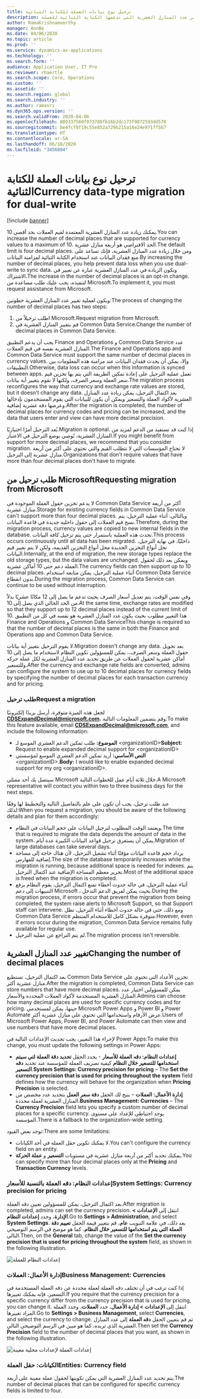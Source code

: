 ```yaml
---
title: ترحيل نوع بيانات العملة للكتابة الثنائية
description: يوضح هذا الموضوع كيفية تغيير عدد المنازل العشرية التي تدعمها الكتابة الثنائية للعملة.
author: RamaKrishnamoorthy
manager: AnnBe
ms.date: 04/06/2020
ms.topic: article
ms.prod: ''
ms.service: dynamics-ax-applications
ms.technology: ''
ms.search.form: ''
audience: Application User, IT Pro
ms.reviewer: rhaertle
ms.search.scope: Core, Operations
ms.custom: ''
ms.assetid: ''
ms.search.region: global
ms.search.industry: ''
ms.author: ramasri
ms.dyn365.ops.version: ''
ms.search.validFrom: 2020-04-06
ms.openlocfilehash: 889337560f073708fb16b2dc173f9872593dd570
ms.sourcegitcommit: be4fcf8f19c55e852a729b215a16e24e971ff5b7
ms.translationtype: HT
ms.contentlocale: ar-SA
ms.lasthandoff: 06/16/2020
ms.locfileid: "3456804"
---
```

# <a name="currency-data-type-migration-for-dual-write"></a><span data-ttu-id="214cf-103">ترحيل نوع بيانات العملة للكتابة الثنائية</span><span class="sxs-lookup"><span data-stu-id="214cf-103">Currency data-type migration for dual-write</span></span>

[!include [banner](../../includes/banner.md)]

<span data-ttu-id="214cf-104">يمكنك زيادة عدد المنازل العشرية المعتمدة لقيم العملات بحد أقصى 10.</span><span class="sxs-lookup"><span data-stu-id="214cf-104">You can increase the number of decimal places that are supported for currency values to a maximum of 10.</span></span> <span data-ttu-id="214cf-105">الحد الافتراضي هو أربعة منازل عشرية.</span><span class="sxs-lookup"><span data-stu-id="214cf-105">The default limit is four decimal places.</span></span> <span data-ttu-id="214cf-106">ومن خلال زيادة عدد المنازل العشرية، فإنك تساعد على منع فقدان البيانات عند استخدام الكتابة الثنائية لمزامنة البيانات.</span><span class="sxs-lookup"><span data-stu-id="214cf-106">By increasing the number of decimal places, you help prevent data loss when you use dual-write to sync data.</span></span> <span data-ttu-id="214cf-107">وتكون الزيادة في عدد المنازل العشرية عبارة عن تغيير في الاشتراك.</span><span class="sxs-lookup"><span data-stu-id="214cf-107">The increase in the number of decimal places is an opt-in change.</span></span> <span data-ttu-id="214cf-108">لتنفيذه، يجب عليك طلب مساعدة من Microsoft.</span><span class="sxs-lookup"><span data-stu-id="214cf-108">To implement it, you must request assistance from Microsoft.</span></span>

<span data-ttu-id="214cf-109">ويكون لعملية تغيير عدد المنازل العشرية خطوتين:</span><span class="sxs-lookup"><span data-stu-id="214cf-109">The process of changing the number of decimal places has two steps:</span></span>

1. <span data-ttu-id="214cf-110">اطلب ترحيلاً من Microsoft.</span><span class="sxs-lookup"><span data-stu-id="214cf-110">Request migration from Microsoft.</span></span>
2. <span data-ttu-id="214cf-111">قم بتغيير المنازل العشرية في Common Data Service.</span><span class="sxs-lookup"><span data-stu-id="214cf-111">Change the number of decimal places in Common Data Service.</span></span>

<span data-ttu-id="214cf-112">يجب أن يدعم التطبيق Finance and Operations و Common Data Service عدد المنازل العشرية نفسه في قيم العملات.</span><span class="sxs-lookup"><span data-stu-id="214cf-112">The Finance and Operations app and Common Data Service must support the same number of decimal places in currency values.</span></span> <span data-ttu-id="214cf-113">وإلا، يمكن أن يحدث فقدان البيانات عند مزامنة هذه المعلومات بين التطبيقات.</span><span class="sxs-lookup"><span data-stu-id="214cf-113">Otherwise, data loss can occur when this information is synced between apps.</span></span> <span data-ttu-id="214cf-114">تعمل عملية الترحيل على إعادة تمكين الطريقة التي يتم بها تخزين قيم سعر العملة وسعر الصرف، ولكنها لا تقوم بتغيير أية بيانات.</span><span class="sxs-lookup"><span data-stu-id="214cf-114">The migration process reconfigures the way that currency and exchange rate values are stored, but it doesn't change any data.</span></span> <span data-ttu-id="214cf-115">بعد اكتمال الترحيل، يمكن زيادة عدد المنازل العشرية لأكواد العملة والتسعير ويمكن أن يكون للبيانات التي يقوم المستخدمون بإدخالها وعرضها دقة عشرية إضافية.</span><span class="sxs-lookup"><span data-stu-id="214cf-115">After the migration is completed, the number of decimal places for currency codes and pricing can be increased, and the data that users enter and view can have more decimal precision.</span></span>

<span data-ttu-id="214cf-116">يُعد الترحيل أمرًا اختياريًا.</span><span class="sxs-lookup"><span data-stu-id="214cf-116">Migration is optional.</span></span> <span data-ttu-id="214cf-117">إذا كنت قد تستفيد من الدعم لمزيد من المنازل العشرية، نُوصي بوضع الترحيل في الاعتبار.</span><span class="sxs-lookup"><span data-stu-id="214cf-117">If you might benefit from support for more decimal places, we recommend that you consider migration.</span></span> <span data-ttu-id="214cf-118">لا تحتاج المؤسسات التي لا تتطلب القيم والتي تحتوي على أكثر من أربعة منازل عشرية إلى الترحيل.</span><span class="sxs-lookup"><span data-stu-id="214cf-118">Organizations that don't require values that have more than four decimal places don't have to migrate.</span></span>

## <a name="requesting-migration-from-microsoft"></a><span data-ttu-id="214cf-119">طلب ترحيل من Microsoft</span><span class="sxs-lookup"><span data-stu-id="214cf-119">Requesting migration from Microsoft</span></span>

<span data-ttu-id="214cf-120">لا يدعم تخزين حقول العملة الموجودة في Common Data Service أكثر من أربعة منازل عشرية.</span><span class="sxs-lookup"><span data-stu-id="214cf-120">Storage for existing currency fields in Common Data Service can't support more than four decimal places.</span></span> <span data-ttu-id="214cf-121">وبالتالي، أثناء عملية الترحيل، يتم نسخ قيم العملات إلى حقول داخلية جديدة في قاعدة البيانات.</span><span class="sxs-lookup"><span data-stu-id="214cf-121">Therefore, during the migration process, currency values are copied to new internal fields in the database.</span></span> <span data-ttu-id="214cf-122">تحدث هذه العملية باستمرار حتى يتم ترحيل كافة البيانات.</span><span class="sxs-lookup"><span data-stu-id="214cf-122">This process occurs continuously until all data has been migrated.</span></span> <span data-ttu-id="214cf-123">داخليًا، في نهاية الترحيل، تحل أنواع التخزين الجديدة محل أنواع التخزين القديمة، ولكن لا يتم تغيير قيم البيانات.</span><span class="sxs-lookup"><span data-stu-id="214cf-123">Internally, at the end of migration, the new storage types replace the old storage types, but the data values are unchanged.</span></span> <span data-ttu-id="214cf-124">ويمكن بعد ذلك لحقول العملة دعم حتى 10 أماكن عشرية.</span><span class="sxs-lookup"><span data-stu-id="214cf-124">The currency fields can then support up to 10 decimal places.</span></span> <span data-ttu-id="214cf-125">أثناء عملية الترحيل، يمكن متابعة استخدام Common Data Service بدون انقطاع.</span><span class="sxs-lookup"><span data-stu-id="214cf-125">During the migration process, Common Data Service can continue to be used without interruption.</span></span>

<span data-ttu-id="214cf-126">وفي نفس الوقت، يتم تعديل أسعار الصرف بحيث تدعم ما يصل إلى 12 مكانًا عشريًا بدلاً من الحد الحالي الذي يصل إلى 10.</span><span class="sxs-lookup"><span data-stu-id="214cf-126">At the same time, exchange rates are modified so that they support up to 12 decimal places instead of the current limit of 10.</span></span> <span data-ttu-id="214cf-127">هذا التغيير مطلوب بحيث يكون عدد المنازل العشرية هو نفسه في كل من التطبيق Finance and Operations و Common Data Service</span><span class="sxs-lookup"><span data-stu-id="214cf-127">This change is required so that the number of decimal places is the same in both the Finance and Operations app and Common Data Service.</span></span>

<span data-ttu-id="214cf-128">لا يقوم الترحيل بتغيير أية بيانات.</span><span class="sxs-lookup"><span data-stu-id="214cf-128">Migration doesn't change any data.</span></span> <span data-ttu-id="214cf-129">بعد تحويل حقول العملة وسعر الصرف،، يمكن للمسؤولين تكوين النظام لاستخدام ما يصل إلى 10 أماكن عشرية لحقول العملات عن طريق تحديد عدد المنازل العشرية لكل عملة حركه وللتسعير.</span><span class="sxs-lookup"><span data-stu-id="214cf-129">After the currency and exchange rate fields are converted, admins can configure the system to use up to 10 decimal places for currency fields by specifying the number of decimal places for each transaction currency and for pricing.</span></span>

### <a name="request-a-migration"></a><span data-ttu-id="214cf-130">طلب ترحيل</span><span class="sxs-lookup"><span data-stu-id="214cf-130">Request a migration</span></span>

<span data-ttu-id="214cf-131">لجعل هذه الميزة متوفرة، أرسل بريدًا إلكترونيًا **CDSExpandDecimal@microsoft.com**، وقم بتضمين المعلومات التالية:</span><span class="sxs-lookup"><span data-stu-id="214cf-131">To make this feature available, email **CDSExpandDecimal@microsoft.com**, and include the following information:</span></span>

+ <span data-ttu-id="214cf-132">**الموضوع:** طلب تمكين الدعم العشري الموسع لـ \<organizationID\></span><span class="sxs-lookup"><span data-stu-id="214cf-132">**Subject:** Request to enable expanded decimal support for \<organizationID\></span></span>
+ <span data-ttu-id="214cf-133">**النص الأساسي:** أريد تمكين الدعم العشري الموسع لمؤسستي \<organizationID\>.</span><span class="sxs-lookup"><span data-stu-id="214cf-133">**Body:** I would like to enable expanded decimal support for my org \<organizationID\>.</span></span>

<span data-ttu-id="214cf-134">سيتصل بك أحد ممثلي Microsoft خلال ثلاثة أيام عمل للخطوات التالية.</span><span class="sxs-lookup"><span data-stu-id="214cf-134">A Microsoft representative will contact you within two to three business days for the next steps.</span></span>

<span data-ttu-id="214cf-135">عند طلب ترحيل، يجب أن تكون على علم بالتفاصيل التالية والتخطيط لها وفقًا لذلك:</span><span class="sxs-lookup"><span data-stu-id="214cf-135">When you request a migration, you should be aware of the following details and plan for them accordingly:</span></span>

+ <span data-ttu-id="214cf-136">ويعتمد الوقت المطلوب لترحيل البيانات على حجم البيانات في النظام.</span><span class="sxs-lookup"><span data-stu-id="214cf-136">The time that is required to migrate the data depends the amount of data in the system.</span></span> <span data-ttu-id="214cf-137">يمكن أن يستغرق ترحيل قواعد البيانات الكبيرة عدة أيام.</span><span class="sxs-lookup"><span data-stu-id="214cf-137">Migration of large databases can take several days.</span></span>
+ <span data-ttu-id="214cf-138">يزداد حجم قاعدة البيانات مؤقتًا أثناء تشغيل الترحيل، لأن هناك حاجة إلى مساحة إضافية للفهارس.</span><span class="sxs-lookup"><span data-stu-id="214cf-138">The size of the database temporarily increases while the migration is running, because additional space is needed for indexes.</span></span> <span data-ttu-id="214cf-139">يتم تحرير معظم المساحة الإضافية عند اكتمال الترحيل.</span><span class="sxs-lookup"><span data-stu-id="214cf-139">Most of the additional space is freed when the migration is completed.</span></span>
+ <span data-ttu-id="214cf-140">أثناء عملية الترحيل، في حالة حدوث أخطاء تمنع اكتمال الترحيل، يقوم النظام برفع التنبيهات إلى دعم Microsoft ، بحيث يمكن لفريق الدعم التدخل.</span><span class="sxs-lookup"><span data-stu-id="214cf-140">During the migration process, if errors occur that prevent the migration from being completed, the system raise alerts to Microsoft Support, so that Support staff can intervene.</span></span> <span data-ttu-id="214cf-141">ومع ذلك، حتى في حالة حدوث أخطاء أثناء الترحيل، تظل Common Data Service متوفرة بشكل كامل للاستخدام المنتظم.</span><span class="sxs-lookup"><span data-stu-id="214cf-141">However, even if errors occur during the migration, Common Data Service remains fully available for regular use.</span></span>
+ <span data-ttu-id="214cf-142">لم يتم التراجع عن عملية الترحيل.</span><span class="sxs-lookup"><span data-stu-id="214cf-142">The migration process isn't reversible.</span></span>

## <a name="changing-the-number-of-decimal-places"></a><span data-ttu-id="214cf-143">تغيير عدد المنازل العشرية</span><span class="sxs-lookup"><span data-stu-id="214cf-143">Changing the number of decimal places</span></span>

<span data-ttu-id="214cf-144">بعد اكتمال الترحيل، تستطيع Common Data Service تخزين الأعداد التي تحتوي على منازل عشرية أكثر.</span><span class="sxs-lookup"><span data-stu-id="214cf-144">After the migration is completed, Common Data Service can store numbers that have more decimal places.</span></span> <span data-ttu-id="214cf-145">يمكن للمسؤولين اختيار عدد المنازل العشرية المستخدمة لأكواد العملات المحددة والأسعار.</span><span class="sxs-lookup"><span data-stu-id="214cf-145">Admins can choose how many decimal places are used for specific currency codes and for pricing.</span></span> <span data-ttu-id="214cf-146">حينها، يمكن لمستخدمي Microsoft Power Apps و Power BI و Power Automate عرض الأرقام واستخدامها التي تحتوي على منازل عشرية أكثر.</span><span class="sxs-lookup"><span data-stu-id="214cf-146">Users of Microsoft Power Apps, Power BI, and Power Automate can then view and use numbers that have more decimal places.</span></span>

<span data-ttu-id="214cf-147">لإجراء هذا التغيير، يجب تحديث الإعدادات التالية في Power Apps:</span><span class="sxs-lookup"><span data-stu-id="214cf-147">To make this change, you must update the following settings in Power Apps:</span></span>

+ <span data-ttu-id="214cf-148">**إعدادات النظام: دقه العملة للأسعار** - يحدد الحقل **تحديد دقة العملة لتي سيتم استخدامها للتسعير خلال النظام** كيفية تصريف العملة للمؤسسة عند تحديد **دقه التسعير**.</span><span class="sxs-lookup"><span data-stu-id="214cf-148">**System Settings: Currency precision for pricing** – The **Set the currency precision that is used for pricing throughout the system** field defines how the currency will behave for the organization when **Pricing Precision** is selected.</span></span>
+ <span data-ttu-id="214cf-149">**إدارة الأعمال: العملات** – يتيح لك الحقل **دقة سعر العمل** بتحديد عدد مخصص من المنازل العشرية لعملة محددة.</span><span class="sxs-lookup"><span data-stu-id="214cf-149">**Business Management: Currencies** – The **Currency Precision** field lets you specify a custom number of decimal places for a specific currency.</span></span> <span data-ttu-id="214cf-150">يوجد احتياطي للإعداد على مستوى المؤسسة.</span><span class="sxs-lookup"><span data-stu-id="214cf-150">There is a fallback to the organization-wide setting.</span></span>

<span data-ttu-id="214cf-151">توجد بعض القيود:</span><span class="sxs-lookup"><span data-stu-id="214cf-151">There are some limitations:</span></span>

+ <span data-ttu-id="214cf-152">لا يمكنك تكوين حقل العملة في أحد الكيانات.</span><span class="sxs-lookup"><span data-stu-id="214cf-152">You can't configure the currency field on an entity.</span></span>
+ <span data-ttu-id="214cf-153">يمكنك تحديد أكثر من أربعة منازل عشرية في مستويات **التسعير** و **عملة الحركة**.</span><span class="sxs-lookup"><span data-stu-id="214cf-153">You can specify more than four decimal places only at the **Pricing** and **Transaction Currency** levels.</span></span>

### <a name="system-settings-currency-precision-for-pricing"></a><span data-ttu-id="214cf-154">إعدادات النظام: دقه العملة بالنسبة للأسعار</span><span class="sxs-lookup"><span data-stu-id="214cf-154">System Settings: Currency precision for pricing</span></span>

<span data-ttu-id="214cf-155">بعد اكتمال الترحيل، يمكن للمسؤولين تعيين دقه العملة.</span><span class="sxs-lookup"><span data-stu-id="214cf-155">After migration is completed, admins can set the currency precision.</span></span> <span data-ttu-id="214cf-156">انتقل إلى **الإعدادات \> الإدارة**، وحدد **إعدادات النظام**.</span><span class="sxs-lookup"><span data-stu-id="214cf-156">Go to **Settings \> Administration**, and select **System Settings**.</span></span> <span data-ttu-id="214cf-157">بعد ذلك، في علامة التبويب **عام**، قم بتغيير قيمة الحقل **تعييم دقة العملة التي يتم استخدامها للتسعير خلال النظام**، كما هو موضح في الرسم التوضيحي التالي.</span><span class="sxs-lookup"><span data-stu-id="214cf-157">Then, on the **General** tab, change the value of the **Set the currency precision that is used for pricing throughout the system** field, as shown in the following illustration.</span></span>

![إعدادات النظام للعملة](media/currency-system-settings.png)

### <a name="business-management-currencies"></a><span data-ttu-id="214cf-159">إدارة الأعمال: العملات</span><span class="sxs-lookup"><span data-stu-id="214cf-159">Business Management: Currencies</span></span>

<span data-ttu-id="214cf-160">إذا كنت ترغب في أن تختلف دقه العملة لعملة محددة عن دقه العملة المستخدمة في التسعير، فإنه يمكنك تغييرها.</span><span class="sxs-lookup"><span data-stu-id="214cf-160">If you require that the currency precision for a specific currency differ from the currency precision that is used for pricing, you can change it.</span></span> <span data-ttu-id="214cf-161">انتقل إلى **الإعدادات \> إدارة الأعمال**، حدد **العملات**، وحدد العملة المراد تغييرها.</span><span class="sxs-lookup"><span data-stu-id="214cf-161">Go to **Settings \> Business Management**, select **Currencies**, and select the currency to change.</span></span> <span data-ttu-id="214cf-162">ثم قم بتعيين الحقل **دقه العملة** إلى عدد المنازل العشرية الذي تريده، كما هو مبين في الرسم التوضيحي التالي.</span><span class="sxs-lookup"><span data-stu-id="214cf-162">Then set the **Currency Precision** field to the number of decimal places that you want, as shown in the following illustration.</span></span>

![إعدادات العملة لإعدادات محلية معينة](media/specific-currency.png)

### <a name="entities-currency-field"></a><span data-ttu-id="214cf-164">الكيانات: حقل العملة</span><span class="sxs-lookup"><span data-stu-id="214cf-164">Entities: Currency field</span></span>

<span data-ttu-id="214cf-165">يتم تحديد عدد المنازل العشرية التي يمكن تكوينها لحقول عملة معينة على أربعة.</span><span class="sxs-lookup"><span data-stu-id="214cf-165">The number of decimal places that can be configured for specific currency fields is limited to four.</span></span>
